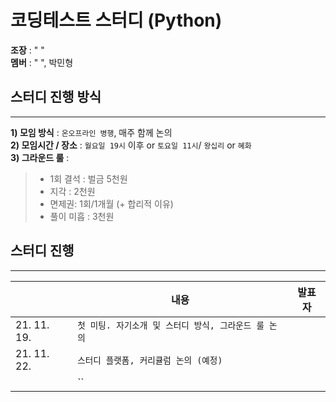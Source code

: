 # 코딩테스트 스터디 (Python)  
**조장** : " "  
**멤버** : " ", 박민형  
  
##  스터디 진행 방식
***
**1) 모임 방식** : `온오프라인 병행`, 매주 함께 논의  
**2) 모임시간 / 장소** : `월요일 19시` 이후 or `토요일 11시`/ `왕십리` or `혜화`  
**3) 그라운드 룰** :  
>  - 1회 결석 : 벌금 5천원
>  - 지각 : 2천원
>  - 면제권: 1회/1개월 (+ 합리적 이유)
>  - 풀이 미흡 : 3천원    
  
  
## 스터디 진행  
***
|                     |내용                                                            |발표자      |
|---------------------|----------------------------------------------------------------|------------|
|21. 11. 19.          |`첫 미팅. 자기소개 및 스터디 방식, 그라운드 룰 논의`            |            |
|21. 11. 22.          |`스터디 플랫폼, 커리큘럼 논의 (예정)`                   |            |
|                     |``                                                              |            |
